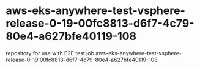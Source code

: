 # aws-eks-anywhere-test-vsphere-release-0-19-00fc8813-d6f7-4c79-80e4-a627bfe40119-108
repository for use with E2E test job aws-eks-anywhere-test-vsphere-release-0-19:00fc8813-d6f7-4c79-80e4-a627bfe40119-108
